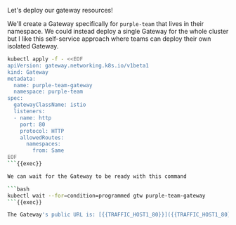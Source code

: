 
Let's deploy our gateway resources!

We'll create a Gateway specifically for `purple-team` that lives in their namespace. We could instead deploy a single Gateway for the whole cluster but I like this self-service approach where teams can deploy their own isolated Gateway.

```bash
kubectl apply -f - <<EOF
apiVersion: gateway.networking.k8s.io/v1beta1
kind: Gateway
metadata:
  name: purple-team-gateway
  namespace: purple-team
spec:
  gatewayClassName: istio
  listeners:
  - name: http
    port: 80
    protocol: HTTP
    allowedRoutes:
      namespaces:
        from: Same
EOF
```{{exec}}

We can wait for the Gateway to be ready with this command

```bash
kubectl wait --for=condition=programmed gtw purple-team-gateway
```{{exec}}

The Gateway's public URL is: [{{TRAFFIC_HOST1_80}}]({{TRAFFIC_HOST1_80}})